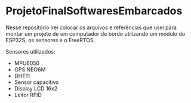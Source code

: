 # ProjetoFinalSoftwaresEmbarcados

Nesse repositório irei colocar os arquivos e referências que usei para montar um projeto de um computador de bordo utilizando um módulo do ESP32S, os sensores e o FreeRTOS.

Sensores utilizados:
  - MPU6050
  - GPS NEO6M
  - DHT11
  - Sensor capacitivo
  - Display LCD 16x2
  - Leitor RFID 
